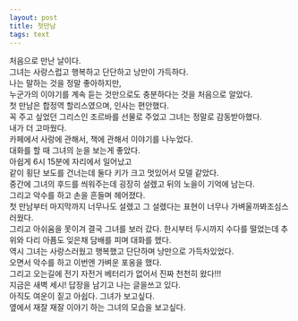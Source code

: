 ```yaml
---
layout: post
title: 첫만남
tags: text
---
```


처음으로 만난 날이다.<br>
그녀는 사랑스럽고 행복하고 단단하고 낭만이 가득하다.<br>
나는 말하는 것을 정말 좋아하지만,<br>
누군가의 이야기를 계속 듣는 것만으로도 충분하다는 것을 처음으로 알았다.<br>
첫 만남은 합정역 할리스였으며, 인사는 편안했다.<br>
꼭 주고 싶었던 그리스인 조르바를 선물로 주었고 그녀는 정말로 감동받아했다.<br>
내가 더 고마웠다.<br>
카페에서 사랑에 관해서, 책에 관해서 이야기를 나누었다.<br>
대화를 할 때 그녀의 눈을 보는게 좋았다.<br>
아쉽게 6시 15분에 자리에서 일어났고<br>
같이 횡단 보도를 건너는데 둘다 키가 크고 멋있어서 모델 같았다.<br>
중간에 그녀의 후드를 씌워주는데 굉장히 설렜고 뒤의 노을이 기억에 남는다.<br>
그리고 악수를 하고 손을 흔들며 헤어졌다.<br>
첫 만남부터 마지막까지 너무나도 설렜고 그 설렜다는 표현이 너무나 가벼울까봐조심스러웠다.<br>
그리고 아쉬움을 못이겨 결국 그녀를 보러 갔다. 한시부터 두시까지 수다를 떨었는데 추위와 다리 아픔도 잊은채 담배를 피며 대화를 헸다.<br>
역시 그녀는 사랑스러웠고 행복했고 단단하며 낭만으로 가득차있었다.<br>
오면서 악수를 하고 이번엔 가벼운 포옹을 했다.<br>
그리고 오는길에 전기 자전거 베터리가 없어서 진짜 천천히 왔다!!!<br>
지금은 새벽 세시! 답장을 남기고 나는 글을쓰고 있다.<br>
아직도 여운이 짙고 아쉽다. 그녀가 보고싶다.<br>
옆에서 재잘 재잘 이야기 하는 그녀의 모습을 보고싶다.<br>
